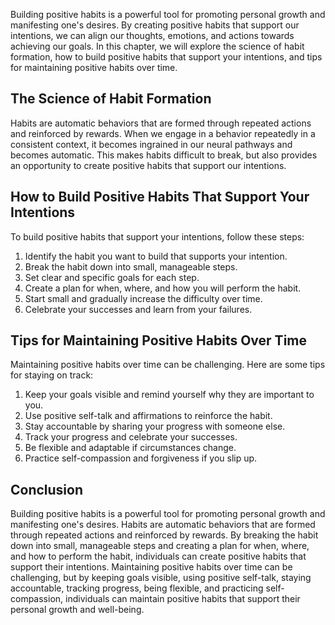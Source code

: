 
Building positive habits is a powerful tool for promoting personal growth and manifesting one's desires. By creating positive habits that support our intentions, we can align our thoughts, emotions, and actions towards achieving our goals. In this chapter, we will explore the science of habit formation, how to build positive habits that support your intentions, and tips for maintaining positive habits over time.

The Science of Habit Formation
------------------------------

Habits are automatic behaviors that are formed through repeated actions and reinforced by rewards. When we engage in a behavior repeatedly in a consistent context, it becomes ingrained in our neural pathways and becomes automatic. This makes habits difficult to break, but also provides an opportunity to create positive habits that support our intentions.

How to Build Positive Habits That Support Your Intentions
---------------------------------------------------------

To build positive habits that support your intentions, follow these steps:

1. Identify the habit you want to build that supports your intention.
2. Break the habit down into small, manageable steps.
3. Set clear and specific goals for each step.
4. Create a plan for when, where, and how you will perform the habit.
5. Start small and gradually increase the difficulty over time.
6. Celebrate your successes and learn from your failures.

Tips for Maintaining Positive Habits Over Time
----------------------------------------------

Maintaining positive habits over time can be challenging. Here are some tips for staying on track:

1. Keep your goals visible and remind yourself why they are important to you.
2. Use positive self-talk and affirmations to reinforce the habit.
3. Stay accountable by sharing your progress with someone else.
4. Track your progress and celebrate your successes.
5. Be flexible and adaptable if circumstances change.
6. Practice self-compassion and forgiveness if you slip up.

Conclusion
----------

Building positive habits is a powerful tool for promoting personal growth and manifesting one's desires. Habits are automatic behaviors that are formed through repeated actions and reinforced by rewards. By breaking the habit down into small, manageable steps and creating a plan for when, where, and how to perform the habit, individuals can create positive habits that support their intentions. Maintaining positive habits over time can be challenging, but by keeping goals visible, using positive self-talk, staying accountable, tracking progress, being flexible, and practicing self-compassion, individuals can maintain positive habits that support their personal growth and well-being.
